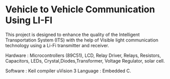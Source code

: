 # Vehicle to Vehicle Communication Using LI-FI 
This project is designed to enhance the quality of the Intelligent Transportation System (ITS) with the help of Visible light
communication technology using a Li-Fi transmitter and receiver.

Hardware : Microcontrollers (89C51), LCD, Relay Driver, Relays, Resistors, Capacitors, LEDs, Crystal,Diodes,Transformer, Voltage Regulator, solar cell.

Software : Keil compiler uVision 3 Language : Embedded C.
